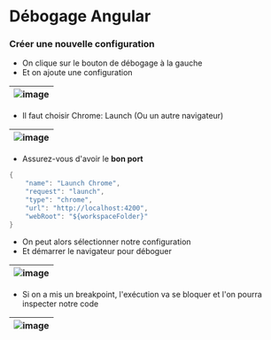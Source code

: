 # Débogage Angular

### Créer une nouvelle configuration

- On clique sur le bouton de débogage à la gauche
- Et on ajoute une configuration

| ![image](/img/infos/nouvelleConfiguration.png) |
| ---------------------------------------------- |

- Il faut choisir Chrome: Launch (Ou un autre navigateur)

| ![image](/img/infos/nouvelleConfiguration2.png) |
| ----------------------------------------------- |

- Assurez-vous d'avoir le **bon port**

```csharp
{
    "name": "Launch Chrome",
    "request": "launch",
    "type": "chrome",
    "url": "http://localhost:4200",
    "webRoot": "${workspaceFolder}"
}
```

- On peut alors sélectionner notre configuration
- Et démarrer le navigateur pour déboguer

| ![image](/img/infos/starting.png) |
| --------------------------------- |

- Si on a mis un breakpoint, l'exécution va se bloquer et l'on pourra inspecter notre code

| ![image](/img/infos/breakpoint.png) |
| ----------------------------------- |
